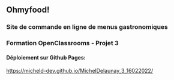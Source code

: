 ## Ohmyfood!

### Site de commande en ligne de menus gastronomiques

### Formation OpenClassrooms - Projet 3

#### Déploiement sur Github Pages:

https://micheld-dev.github.io/MichelDelaunay_3_16022022/
